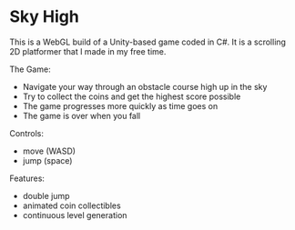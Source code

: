 # Sky High
This is a WebGL build of a Unity-based game coded in C#. It is a scrolling 2D platformer that I made in my free time.

The Game: 
- Navigate your way through an obstacle course high up in the sky
- Try to collect the coins and get the highest score possible
- The game progresses more quickly as time goes on
- The game is over when you fall

Controls: 
- move (WASD)
- jump (space)

Features: 
- double jump
- animated coin collectibles
- continuous level generation
